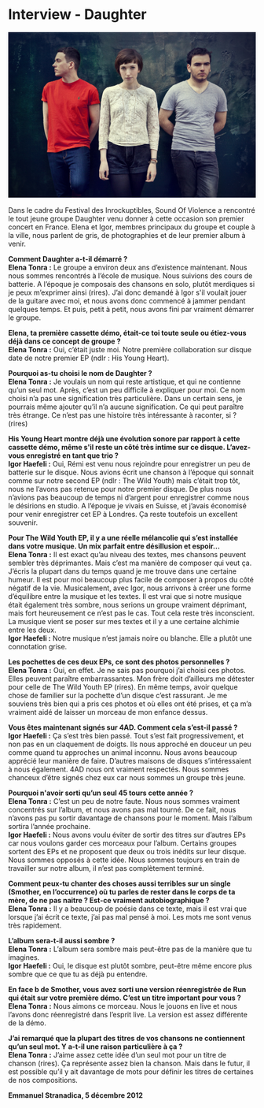 # Interview - Daughter

<img src="https://github.com/paranoidandroid-96/Daughter-Interviews/blob/aa0b32d2ff8070a35e38c36497e5cc68e7b7d120/Images/Stacey%20Hatfield/Photographyby_StaceyHatfield_Daughter_IMG_5782_D_re.jpg">

Dans le cadre du Festival des Inrockuptibles, Sound Of Violence a rencontré le tout jeune groupe Daughter venu donner à cette occasion son premier concert en France. Elena et Igor, membres principaux du groupe et couple à la ville, nous parlent de gris, de photographies et de leur premier album à venir.

**Comment Daughter a-t-il démarré ?** \
**Elena Tonra :** Le groupe a environ deux ans d’existence maintenant. Nous nous sommes rencontrés à l’école de musique. Nous suivions des cours de batterie. A l’époque je composais des chansons en solo, plutôt merdiques si je peux m’exprimer ainsi (rires). J’ai donc demandé à Igor s'il voulait jouer de la guitare avec moi, et nous avons donc commencé à jammer pendant quelques temps. Et puis, petit à petit, nous avons fini par vraiment démarrer le groupe.

**Elena, ta première cassette démo, était-ce toi toute seule ou étiez-vous déjà dans ce concept de groupe ?** \
**Elena Tonra :** Oui, c’était juste moi. Notre première collaboration sur disque date de notre premier EP (ndlr : His Young Heart).

**Pourquoi as-tu choisi le nom de Daughter ?** \
**Elena Tonra :** Je voulais un nom qui reste artistique, et qui ne contienne qu’un seul mot. Après, c’est un peu difficile à expliquer pour moi. Ce nom choisi n’a pas une signification très particulière. Dans un certain sens, je pourrais même ajouter qu’il n’a aucune signification. Ce qui peut paraître très étrange. Ce n’est pas une histoire très intéressante à raconter, si ? (rires)

**His Young Heart montre déjà une évolution sonore par rapport à cette cassette démo, même s'il reste un côté très intime sur ce disque. L’avez-vous enregistré en tant que trio ?** \
**Igor Haefeli :** Oui, Rémi est venu nous rejoindre pour enregistrer un peu de batterie sur le disque. Nous avions écrit une chanson à l’époque qui sonnait comme sur notre second EP (ndlr : The Wild Youth) mais c’était trop tôt, nous ne l’avons pas retenue pour notre premier disque. De plus nous n’avions pas beaucoup de temps ni d’argent pour enregistrer comme nous le désirions en studio. A l’époque je vivais en Suisse, et j’avais économisé pour venir enregistrer cet EP à Londres. Ça reste toutefois un excellent souvenir.

**Pour The Wild Youth EP, il y a une réelle mélancolie qui s’est installée dans votre musique. Un mix parfait entre désillusion et espoir...** \
**Elena Tonra :** Il est exact qu’au niveau des textes, mes chansons peuvent sembler très déprimantes. Mais c’est ma manière de composer qui veut ça. J’écris la plupart dans du temps quand je me trouve dans une certaine humeur. Il est pour moi beaucoup plus facile de composer à propos du côté négatif de la vie. Musicalement, avec Igor, nous arrivons à créer une forme d’équilibre entre la musique et les textes. Il est vrai que si notre musique était également très sombre, nous serions un groupe vraiment déprimant, mais fort heureusement ce n’est pas le cas. Tout cela reste très inconscient. La musique vient se poser sur mes textes et il y a une certaine alchimie entre les deux. \
**Igor Haefeli :** Notre musique n’est jamais noire ou blanche. Elle a plutôt une connotation grise.

**Les pochettes de ces deux EPs, ce sont des photos personnelles ?** \
**Elena Tonra :** Oui, en effet. Je ne sais pas pourquoi j’ai choisi ces photos. Elles peuvent paraître embarrassantes. Mon frère doit d’ailleurs me détester pour celle de The Wild Youth EP (rires). En même temps, avoir quelque chose de familier sur la pochette d’un disque c’est rassurant. Je me souviens très bien qui a pris ces photos et où elles ont été prises, et ça m’a vraiment aidé de laisser un morceau de mon enfance dessus.

**Vous êtes maintenant signés sur 4AD. Comment cela s’est-il passé ?** \
**Igor Haefeli :** Ça s’est très bien passé. Tout s’est fait progressivement, et non pas en un claquement de doigts. Ils nous approché en douceur un peu comme quand tu approches un animal inconnu. Nous avons beaucoup apprécié leur manière de faire. D’autres maisons de disques s’intéressaient à nous également. 4AD nous ont vraiment respectés. Nous sommes chanceux d’être signés chez eux car nous sommes un groupe très jeune.

**Pourquoi n'avoir sorti qu’un seul 45 tours cette année ?** \
**Elena Tonra :** C’est un peu de notre faute. Nous nous sommes vraiment concentrés sur l’album, et nous avons pas mal tourné. De ce fait, nous n’avons pas pu sortir davantage de chansons pour le moment. Mais l’album sortira l’année prochaine. \
**Igor Haefeli :** Nous avons voulu éviter de sortir des titres sur d’autres EPs car nous voulons garder ces morceaux pour l’album. Certains groupes sortent des EPs et ne proposent que deux ou trois inédits sur leur disque. Nous sommes opposés à cette idée. Nous sommes toujours en train de travailler sur notre album, il n’est pas complètement terminé.

**Comment peux-tu chanter des choses aussi terribles sur un single (Smother, en l’occurrence) où tu parles de rester dans le corps de ta mère, de ne pas naitre ? Est-ce vraiment autobiographique ?** \
**Elena Tonra :** Il y a beaucoup de poésie dans ce texte, mais il est vrai que lorsque j’ai écrit ce texte, j’ai pas mal pensé à moi. Les mots me sont venus très rapidement.

**L’album sera-t-il aussi sombre ?** \
**Elena Tonra :** L’album sera sombre mais peut-être pas de la manière que tu imagines. \
**Igor Haefeli :** Oui, le disque est plutôt sombre, peut-être même encore plus sombre que ce que tu as déjà pu entendre.

**En face b de Smother, vous avez sorti une version réenregistrée de Run qui était sur votre première démo. C’est un titre important pour vous ?** \
**Elena Tonra :** Nous aimons ce morceau. Nous le jouons en live et nous l’avons donc réenregistré dans l’esprit live. La version est assez différente de la démo.

**J’ai remarqué que la plupart des titres de vos chansons ne contiennent qu’un seul mot. Y a-t-il une raison particulière à ça ?** \
**Elena Tonra :** J’aime assez cette idée d’un seul mot pour un titre de chanson (rires). Ça représente assez bien la chanson. Mais dans le futur, il est possible qu’il y ait davantage de mots pour définir les titres de certaines de nos compositions.

**Emmanuel Stranadica, 5 décembre 2012**

